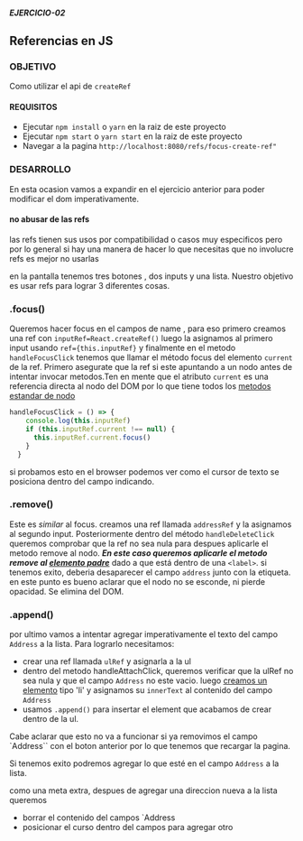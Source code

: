 ##### EJERCICIO-02

## Referencias en JS

### OBJETIVO

Como utilizar el api de `createRef`

#### REQUISITOS

* Ejecutar `npm install` o `yarn` en la raiz de este proyecto
* Ejecutar `npm start` o `yarn start` en la raiz de este proyecto
* Navegar a la pagina `http://localhost:8080/refs/focus-create-ref"`

### DESARROLLO

En esta ocasion vamos a expandir en el ejercicio anterior para poder modificar el dom imperativamente.

 #### no abusar de las refs
las refs tienen sus usos por compatibilidad o casos muy especificos pero por lo general si hay una manera de hacer lo que necesitas que no involucre refs es mejor no usarlas

en la pantalla tenemos tres botones , dos inputs  y una lista. Nuestro objetivo es usar refs para lograr 3 diferentes cosas.

### .focus()

Queremos hacer focus en el campos de name , para eso primero creamos una ref  con ```inputRef=React.createRef()``` luego la asignamos al primero input  usando ```ref={this.inputRef}``` y finalmente en el metodo ```handleFocusClick``` tenemos que llamar el método focus del elemento ```current``` de la ref. Primero asegurate que la ref si este apuntando a un nodo antes de intentar invocar metodos.Ten en mente que el atributo ```current``` es una referencia directa al nodo del DOM por lo que tiene todos los [metodos estandar de nodo]('https://developer.mozilla.org/en-US/docs/Web/API/Node#Methods')

```js
handleFocusClick = () => {
    console.log(this.inputRef)
    if (this.inputRef.current !== null) {
      this.inputRef.current.focus()
    }
  }
  ```
si probamos esto en el browser podemos ver como el cursor de texto se posiciona dentro del campo indicando.


### .remove()

Este es _similar_ al focus.
creamos una ref llamada `addressRef`  y la asignamos al segundo input.
Posteriormente dentro del método `handleDeleteClick`  queremos comprobar que la ref no sea nula para despues aplicarle el metodo remove al nodo.
**_En este caso queremos aplicarle el metodo remove al [elemento padre]('https://developer.mozilla.org/en-US/docs/Web/API/Node)_** dado a que está dentro de una `<label>`.
si tenemos exito, deberia desaparecer el campo `address` junto con la etiqueta.
en este punto es bueno aclarar que el nodo no se esconde, ni pierde opacidad. Se elimina del DOM.


### .append()

por ultimo vamos a intentar agregar imperativamente el texto del campo ```Address``` a la lista.  Para lograrlo necesitamos:
- crear una ref llamada `ulRef` y asignarla a la ul
- dentro del metodo handleAttachClick, queremos verificar que la ulRef no sea nula y que el  campo `Address` no este vacio. luego [creamos un elemento]('https://developer.mozilla.org/en-US/docs/Web/API/Document/createElement')  tipo 'li' y asignamos su `innerText` al contenido del campo `Address`
- usamos `.append()` para insertar el element que acabamos de crear dentro de la ul.

Cabe aclarar que esto no va a funcionar si ya removimos el campo `Address`` con el boton anterior por lo que tenemos que recargar la pagina.

Si tenemos exito podremos agregar lo que esté en el campo `Address` a la lista.

como una meta extra, despues de agregar una direccion nueva a la lista queremos
- borrar el contenido del campos `Address
- posicionar el curso dentro del campos para agregar otro



